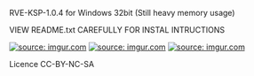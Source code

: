 RVE-KSP-1.0.4 for Windows 32bit (Still heavy memory usage)

VIEW README.txt CAREFULLY FOR INSTAL INTRUCTIONS

<a href="http://imgur.com/rPHjJ95"><img src="http://i.imgur.com/rPHjJ95.png" title="source: imgur.com" /></a>
<a href="http://imgur.com/AfrCDmt"><img src="http://i.imgur.com/AfrCDmt.png" title="source: imgur.com" /></a>
<a href="http://imgur.com/mlxq50P"><img src="http://i.imgur.com/mlxq50P.png" title="source: imgur.com" /></a>

Licence CC-BY-NC-SA
